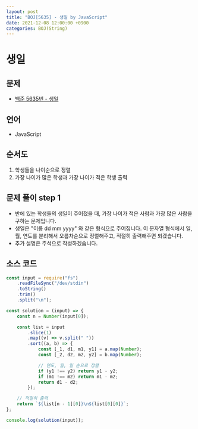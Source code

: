 ```yaml
---
layout: post
title: "BOJ[5635] - 생일 by JavaScript"
date: 2021-12-08 12:00:00 +0900
categories: BOJ(String)
---
```


# 생일

## 문제

- [백준 5635번 - 생일](https://www.acmicpc.net/problem/5635)

## 언어

- JavaScript

## 순서도

1. 학생들을 나이순으로 정렬
2. 가장 나이가 많은 학생과 가장 나이가 적은 학생 출력

## 문제 풀이 step 1

- 반에 있는 학생들의 생일이 주어졌을 때, 가장 나이가 적은 사람과 가장 많은 사람을 구하는 문제입니다.
- 생일은 "이름 dd mm yyyy" 와 같은 형식으로 주어집니다. 이 문자열 형식에서 일, 월, 연도를 분리해서 오름차순으로 정렬해주고, 적절히 출력해주면 되겠습니다.
- 추가 설명은 주석으로 작성하겠습니다.

## 소스 코드

```javascript
const input = require("fs")
	.readFileSync("/dev/stdin")
	.toString()
	.trim()
	.split("\n");

const solution = (input) => {
	const n = Number(input[0]);

	const list = input
		.slice(1)
		.map((v) => v.split(" "))
		.sort((a, b) => {
			const [_1, d1, m1, y1] = a.map(Number);
			const [_2, d2, m2, y2] = b.map(Number);

			// 연도, 월, 일 순으로 정렬
			if (y1 !== y2) return y1 - y2;
			if (m1 !== m2) return m1 - m2;
			return d1 - d2;
		});

	// 적절히 출력
	return `${list[n - 1][0]}\n${list[0][0]}`;
};

console.log(solution(input));
```
